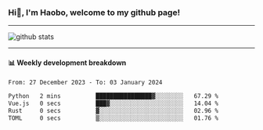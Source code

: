 <!--<h2 align="center"> Hi👋, I'm Haobo, welcome to my github page! </h2>-->
### Hi👋, I'm Haobo, welcome to my github page!
-------
<img href="https://github.com/HaoboGu" src="https://readme-status-4voh.vercel.app/api?username=HaoboGu&count_private=true&show_icons=true&theme=transparent&border_color=2f80ed" alt="github stats" /> 

-------

#### 📊 **Weekly development breakdown**
<!--START_SECTION:waka-->

```txt
From: 27 December 2023 - To: 03 January 2024

Python   2 mins          ████████████████▓░░░░░░░░   67.29 %
Vue.js   0 secs          ███▓░░░░░░░░░░░░░░░░░░░░░   14.04 %
Rust     0 secs          ▓░░░░░░░░░░░░░░░░░░░░░░░░   02.96 %
TOML     0 secs          ▒░░░░░░░░░░░░░░░░░░░░░░░░   01.76 %
```

<!--END_SECTION:waka-->
<!--
backup url: https://github-readme-status-dusky-ten.vercel.app/api?username=HaoboGu&count_private=true&show_icons=true&theme=transparent&border_color=2f80ed
-->
<!--
**HaoboGu/HaoboGu** is a ✨ _special_ ✨ repository because its `README.md` (this file) appears on your GitHub profile.

Here are some ideas to get you started:

- 🔭 I’m currently working on AI-assisted programming tools
- 🌱 I’m currently learning ...
- 👯 I’m looking to collaborate on ...
- 🤔 I’m looking for help with ...
- 💬 Ask me about ...
- 📫 How to reach me: ...
- 😄 Pronouns: ...
- ⚡ Fun fact: ...
-->
